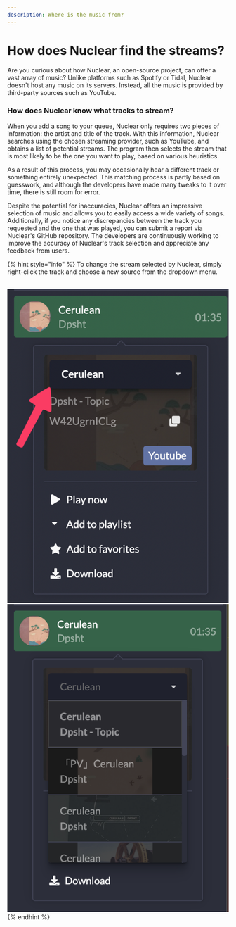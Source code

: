 ```yaml
---
description: Where is the music from?
---
```


# How does Nuclear find the streams?

Are you curious about how Nuclear, an open-source project, can offer a vast array of music? Unlike platforms such as Spotify or Tidal, Nuclear doesn't host any music on its servers. Instead, all the music is provided by third-party sources such as YouTube.

### How does Nuclear know what tracks to stream?

When you add a song to your queue, Nuclear only requires two pieces of information: the artist and title of the track. With this information, Nuclear searches using the chosen streaming provider, such as YouTube, and obtains a list of potential streams. The program then selects the stream that is most likely to be the one you want to play, based on various heuristics.

As a result of this process, you may occasionally hear a different track or something entirely unexpected. This matching process is partly based on guesswork, and although the developers have made many tweaks to it over time, there is still room for error.

Despite the potential for inaccuracies, Nuclear offers an impressive selection of music and allows you to easily access a wide variety of songs. Additionally, if you notice any discrepancies between the track you requested and the one that was played, you can submit a report via Nuclear's GitHub repository. The developers are continuously working to improve the accuracy of Nuclear's track selection and appreciate any feedback from users.

{% hint style="info" %}
To change the stream selected by Nuclear, simply right-click the track and choose a new source from the dropdown menu.

\
![](<../.gitbook/assets/image (9).png>)![](<../.gitbook/assets/image (1) (2).png>)
{% endhint %}
